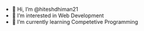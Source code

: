 - 👋 Hi, I’m @hiteshdhiman21
- 👀 I’m interested in Web Development
- 🌱 I’m currently learning Competetive Programming


<!---
hiteshdhiman21/hiteshdhiman21 is a ✨ special ✨ repository because its `README.md` (this file) appears on your GitHub profile.
You can click the Preview link to take a look at your changes.
--->
